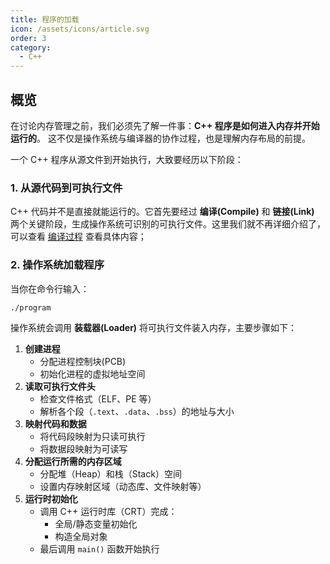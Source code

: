 ```yaml
---
title: 程序的加载
icon: /assets/icons/article.svg
order: 3
category:
  - C++
---
```


## 概览

在讨论内存管理之前，我们必须先了解一件事：**C++ 程序是如何进入内存并开始运行的**。
 这不仅是操作系统与编译器的协作过程，也是理解内存布局的前提。

一个 C++ 程序从源文件到开始执行，大致要经历以下阶段：

### 1. 从源代码到可执行文件

C++ 代码并不是直接就能运行的。它首先要经过 **编译(Compile)** 和 **链接(Link)** 两个关键阶段，生成操作系统可识别的可执行文件。这里我们就不再详细介绍了，可以查看 [编译过程](docs/language/cpp/basic/memory/02_compile_details.md) 查看具体内容；

### 2. 操作系统加载程序

当你在命令行输入：

```bash
./program
```

操作系统会调用 **装载器(Loader)** 将可执行文件装入内存，主要步骤如下：

1. **创建进程**
    - 分配进程控制块(PCB)
    - 初始化进程的虚拟地址空间
2. **读取可执行文件头**
    - 检查文件格式（ELF、PE 等）
    - 解析各个段（`.text`、`.data`、`.bss`）的地址与大小
3. **映射代码和数据**
    - 将代码段映射为只读可执行
    - 将数据段映射为可读写
4. **分配运行所需的内存区域**
    - 分配堆（Heap）和栈（Stack）空间
    - 设置内存映射区域（动态库、文件映射等）
5. **运行时初始化**
    - 调用 C++ 运行时库（CRT）完成：
        - 全局/静态变量初始化
        - 构造全局对象
    - 最后调用 `main()` 函数开始执行
